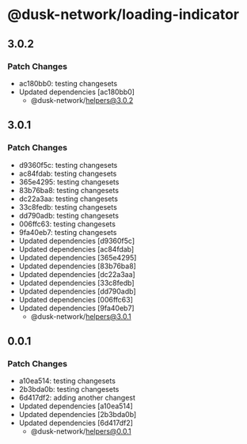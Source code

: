 # @dusk-network/loading-indicator

## 3.0.2

### Patch Changes

- ac180bb0: testing changesets
- Updated dependencies [ac180bb0]
  - @dusk-network/helpers@3.0.2

## 3.0.1

### Patch Changes

- d9360f5c: testing changesets
- ac84fdab: testing changesets
- 365e4295: testing changesets
- 83b76ba8: testing changesets
- dc22a3aa: testing changesets
- 33c8fedb: testing changesets
- dd790adb: testing changesets
- 006ffc63: testing changesets
- 9fa40eb7: testing changesets
- Updated dependencies [d9360f5c]
- Updated dependencies [ac84fdab]
- Updated dependencies [365e4295]
- Updated dependencies [83b76ba8]
- Updated dependencies [dc22a3aa]
- Updated dependencies [33c8fedb]
- Updated dependencies [dd790adb]
- Updated dependencies [006ffc63]
- Updated dependencies [9fa40eb7]
  - @dusk-network/helpers@3.0.1

## 0.0.1

### Patch Changes

- a10ea514: testing changesets
- 2b3bda0b: testing changesets
- 6d417df2: adding another changest
- Updated dependencies [a10ea514]
- Updated dependencies [2b3bda0b]
- Updated dependencies [6d417df2]
  - @dusk-network/helpers@0.0.1
